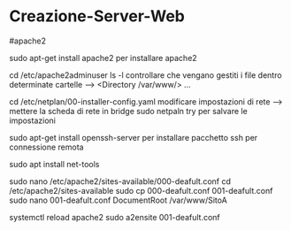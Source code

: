# Creazione-Server-Web
#apache2

sudo apt-get install apache2
per installare apache2

cd /etc/apache2adminuser ls -l
controllare che vengano gestiti i file dentro determinate cartelle
--> <Directory /var/www/> ... </Directory>

cd /etc/netplan/00-installer-config.yaml
modificare impostazioni di rete
--> mettere la scheda di rete in bridge
sudo netpaln try 
per salvare le impostazioni

sudo apt-get install openssh-server
per installare pacchetto ssh per connessione remota

sudo apt install net-tools

sudo nano /etc/apache2/sites-available/000-deafult.conf
cd /etc/apache2/sites-available
sudo cp 000-deafult.conf 001-deafult.conf
sudo nano 001-deafult.conf
DocumentRoot /var/www/SitoA

systemctl reload apache2
sudo a2ensite 001-deafult.conf

